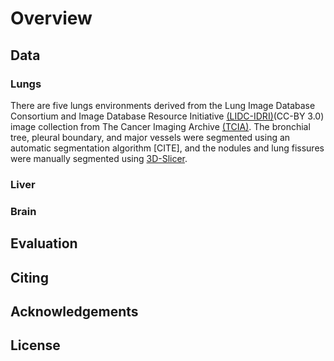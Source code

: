 # Overview

## Data

### Lungs

There are five lungs environments derived from the Lung Image Database Consortium and Image Database Resource Initiative [(LIDC-IDRI)][2](CC-BY 3.0) image collection from The Cancer Imaging Archive [(TCIA)][2]. The bronchial tree, pleural boundary, and major vessels were segmented using an automatic segmentation algorithm [CITE], and the nodules and lung fissures were manually segmented using [3D-Slicer][3]. 

[1]: <https://wiki.cancerimagingarchive.net/display/Public/LIDC-IDRI> "LIDC-IDRI"
[2]: <https://www.cancerimagingarchive.net/> "TCIA"
[3]: <https://www.slicer.org/> "3D-Slicer"

### Liver


### Brain

## Evaluation

## Citing

## Acknowledgements

## License

